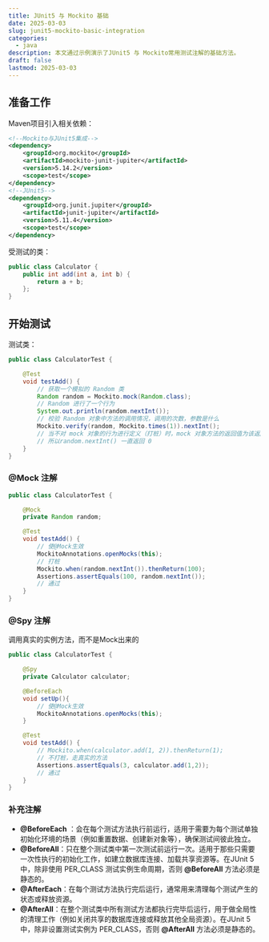 ```yaml
---
title: JUnit5 与 Mockito 基础
date: 2025-03-03
slug: junit5-mockito-basic-integration
categories:
  - java
description: 本文通过示例演示了JUnit5 与 Mockito常用测试注解的基础方法。
draft: false
lastmod: 2025-03-03
---
```


## 准备工作

Maven项目引入相关依赖：

```xml
<!--Mockito与JUnit5集成-->
<dependency>
    <groupId>org.mockito</groupId>
    <artifactId>mockito-junit-jupiter</artifactId>
    <version>5.14.2</version>
    <scope>test</scope>
</dependency>
<!--JUnit5-->
<dependency>
    <groupId>org.junit.jupiter</groupId>
    <artifactId>junit-jupiter</artifactId>
    <version>5.11.4</version>
    <scope>test</scope>
</dependency>
```

受测试的类：

```java
public class Calculator {
    public int add(int a, int b) {
        return a + b;
    };
}
```

## 开始测试

测试类：

```java
public class CalculatorTest {

    @Test
    void testAdd() {
        // 获取一个模拟的 Random 类
        Random random = Mockito.mock(Random.class);
        // Random 进行了一个行为
        System.out.println(random.nextInt());
        // 校验 Random 对象中方法的调用情况，调用的次数，参数是什么
        Mockito.verify(random, Mockito.times(1)).nextInt();
        // 当不对 mock 对象的行为进行定义（打桩）时，mock 对象方法的返回值为该返回类型的默认值
        // 所以random.nextInt() 一直返回 0
    }
}
```

### @Mock 注解

```java
public class CalculatorTest {

    @Mock
    private Random random;

    @Test
    void testAdd() {
        // 使@Mock生效
        MockitoAnnotations.openMocks(this);
        // 打桩
        Mockito.when(random.nextInt()).thenReturn(100);
        Assertions.assertEquals(100, random.nextInt());
        // 通过
    }
}
```

### @Spy 注解

调用真实的实例方法，而不是Mock出来的

```java
public class CalculatorTest {

    @Spy
    private Calculator calculator;

    @BeforeEach
    void setUp(){
        // 使@Mock生效
        MockitoAnnotations.openMocks(this);
    }

    @Test
    void testAdd() {
        // Mockito.when(calculator.add(1, 2)).thenReturn(1);
        // 不打桩，走真实的方法
        Assertions.assertEquals(3, calculator.add(1,2));
        // 通过
    }
}
```

### 补充注解

- **@BeforeEach** ：会在每个测试方法执行前运行，适用于需要为每个测试单独初始化环境的场景（例如重置数据、创建新对象等），确保测试间彼此独立。
- **@BeforeAll**：只在整个测试类中第一次测试前运行一次。适用于那些只需要一次性执行的初始化工作，如建立数据库连接、加载共享资源等。在JUnit 5中，除非使用 PER_CLASS 测试实例生命周期，否则 **@BeforeAll** 方法必须是静态的。
- **@AfterEach**：在每个测试方法执行完后运行，通常用来清理每个测试产生的状态或释放资源。
-  **@AfterAll**：在整个测试类中所有测试方法都执行完毕后运行，用于做全局性的清理工作（例如关闭共享的数据库连接或释放其他全局资源）。在JUnit 5中，除非设置测试实例为 PER_CLASS，否则 **@AfterAll** 方法必须是静态的。

